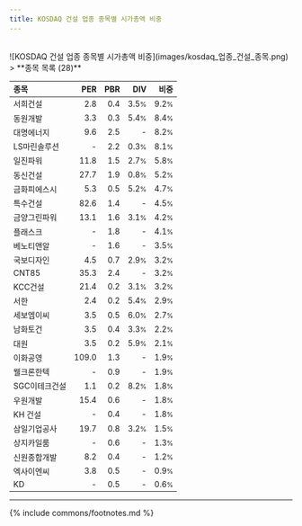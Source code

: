 ```yaml
---
title: KOSDAQ 건설 업종 종목별 시가총액 비중
---
```

<br>
![KOSDAQ 건설 업종 종목별 시가총액 비중](images/kosdaq_업종_건설_종목.png)
<br>
> **종목 목록 (28)**<a id="list"></a>

| **종목** | **PER** | **PBR** | **DIV** | **비중** |
| :------- | ------: | ------: | ------: | -------: |
| 서희건설 | 2.8 | 0.4 | 3.5<small>%</small> | 9.2<small>%</small> |
| 동원개발 | 3.3 | 0.3 | 5.4<small>%</small> | 8.4<small>%</small> |
| 대명에너지 | 9.6 | 2.5 | - | 8.2<small>%</small> |
| LS마린솔루션 | - | 2.2 | 0.3<small>%</small> | 8.1<small>%</small> |
| 일진파워 | 11.8 | 1.5 | 2.7<small>%</small> | 5.8<small>%</small> |
| 동신건설 | 27.7 | 1.9 | 0.8<small>%</small> | 5.2<small>%</small> |
| 금화피에스시 | 5.3 | 0.5 | 5.2<small>%</small> | 4.7<small>%</small> |
| 특수건설 | 82.6 | 1.4 | - | 4.5<small>%</small> |
| 금양그린파워 | 13.1 | 1.6 | 3.1<small>%</small> | 4.2<small>%</small> |
| 플래스크 | - | 1.8 | - | 4.1<small>%</small> |
| 베노티앤알 | - | 1.6 | - | 3.5<small>%</small> |
| 국보디자인 | 4.5 | 0.7 | 2.9<small>%</small> | 3.2<small>%</small> |
| CNT85 | 35.3 | 2.4 | - | 3.2<small>%</small> |
| KCC건설 | 21.4 | 0.2 | 3.1<small>%</small> | 3.2<small>%</small> |
| 서한 | 2.4 | 0.2 | 5.4<small>%</small> | 2.9<small>%</small> |
| 세보엠이씨 | 3.5 | 0.5 | 6.0<small>%</small> | 2.7<small>%</small> |
| 남화토건 | 3.5 | 0.4 | 3.3<small>%</small> | 2.2<small>%</small> |
| 대원 | 3.5 | 0.2 | 5.9<small>%</small> | 2.1<small>%</small> |
| 이화공영 | 109.0 | 1.3 | - | 1.9<small>%</small> |
| 웰크론한텍 | - | 0.9 | - | 1.9<small>%</small> |
| SGC이테크건설 | 1.1 | 0.2 | 8.2<small>%</small> | 1.8<small>%</small> |
| 우원개발 | 15.4 | 0.6 | - | 1.8<small>%</small> |
| KH 건설 | - | 0.4 | - | 1.8<small>%</small> |
| 삼일기업공사 | 19.7 | 0.8 | 3.2<small>%</small> | 1.5<small>%</small> |
| 상지카일룸 | - | 0.6 | - | 1.3<small>%</small> |
| 신원종합개발 | 8.2 | 0.4 | - | 1.2<small>%</small> |
| 엑사이엔씨 | 3.8 | 0.5 | - | 0.9<small>%</small> |
| KD | - | 0.5 | - | 0.6<small>%</small> |

---
{% include commons/footnotes.md %}